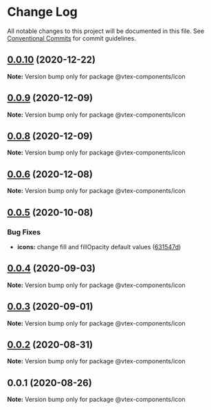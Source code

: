 # Change Log

All notable changes to this project will be documented in this file.
See [Conventional Commits](https://conventionalcommits.org) for commit guidelines.

## [0.0.10](https://github.com/vtex/onda/compare/@vtex-components/icon@0.0.9...@vtex-components/icon@0.0.10) (2020-12-22)

**Note:** Version bump only for package @vtex-components/icon





## [0.0.9](https://github.com/vtex/onda/compare/@vtex-components/icon@0.0.8...@vtex-components/icon@0.0.9) (2020-12-09)

**Note:** Version bump only for package @vtex-components/icon





## [0.0.8](https://github.com/vtex/onda/compare/@vtex-components/icon@0.0.6...@vtex-components/icon@0.0.8) (2020-12-09)

**Note:** Version bump only for package @vtex-components/icon





## [0.0.6](https://github.com/vtex/onda/compare/@vtex-components/icon@0.0.5...@vtex-components/icon@0.0.6) (2020-12-08)

**Note:** Version bump only for package @vtex-components/icon





## [0.0.5](https://github.com/vtex/onda/compare/@vtex-components/icon@0.0.4...@vtex-components/icon@0.0.5) (2020-10-08)


### Bug Fixes

* **icons:** change fill and fillOpacity default values ([631547d](https://github.com/vtex/onda/commit/631547db6d41b8c6ca35949de043f8fec345a460))





## [0.0.4](https://github.com/vtex/onda/compare/@vtex-components/icon@0.0.3...@vtex-components/icon@0.0.4) (2020-09-03)

**Note:** Version bump only for package @vtex-components/icon





## [0.0.3](https://github.com/vtex/onda/compare/@vtex-components/icon@0.0.2...@vtex-components/icon@0.0.3) (2020-09-01)

**Note:** Version bump only for package @vtex-components/icon





## [0.0.2](https://github.com/vtex/onda/compare/@vtex-components/icon@0.0.1...@vtex-components/icon@0.0.2) (2020-08-31)

**Note:** Version bump only for package @vtex-components/icon





## 0.0.1 (2020-08-26)

**Note:** Version bump only for package @vtex-components/icon
